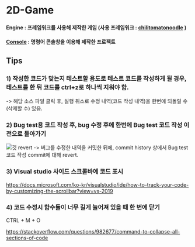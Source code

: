 # 2D-Game

#### Engine : 프레임워크를 사용해 제작한 게임 (사용 프레임워크 : [chilitomatonoodle](https://www.youtube.com/channel/UCsyHonfwHi4fLb2lkq0DEAA) )

#### [Console](https://github.com/jams10/2D-Game/tree/master/Console) : 명령어 콘솔창을 이용해 제작한 프로젝트

## Tips

### 1) 작성한 코드가 맞는지 테스트할 용도로 테스트 코드를 작성하게 될 경우, 테스트를 한 뒤 코드를 ctrl+z로 하나씩 지워야 함.
   -> 해당 소스 파일 클릭 후, 실행 취소로 수정 내역(코드 작성 내역)을 한번에 되돌릴 수(삭제할 수) 있음.

### 2) Bug test용 코드 작성 후, bug 수정 후에 한번에 Bug test 코드 작성 이전으로 돌아가기
![깃 revert](https://user-images.githubusercontent.com/52204522/89728697-3479af80-da6a-11ea-8f94-8d8de5574594.png)
    -> 버그를 수정한 내역을 커밋한 뒤에, commit history 상에서 Bug test 코드 작성 commit에 대해 revert.

### 3) Visual studio 사이드 스크롤바에 코드 표시
https://docs.microsoft.com/ko-kr/visualstudio/ide/how-to-track-your-code-by-customizing-the-scrollbar?view=vs-2019

### 4) 코드 수정시 함수들이 너무 길게 늘어져 있을 때 한 번에 닫기

CTRL + M + O

https://stackoverflow.com/questions/982677/command-to-collapse-all-sections-of-code

